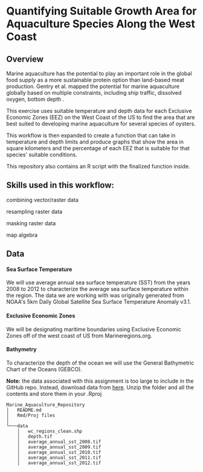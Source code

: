 # Quantifying Suitable Growth Area for Aquaculture Species Along the West Coast

## Overview

Marine aquaculture has the potential to play an important role in the global food supply as a more sustainable protein option than land-based meat production. Gentry et al. mapped the potential for marine aquaculture globally based on multiple constraints, including ship traffic, dissolved oxygen, bottom depth .

This exercise uses suitable temperature and depth data for each Exclusive Economic Zones (EEZ) on the West Coast of the US to find the area that are best suited to developing marine aquaculture for several species of oysters.

This workflow is then expanded to create a function that can take in temperature and depth limits and produce graphs that show the area in square kilometers and the percentage of each EEZ that is suitable for that species' suitable conditions.

This repository also contains an R script with the finalized function inside.

## Skills used in this workflow:

combining vector/raster data

resampling raster data

masking raster data

map algebra

## Data

#### Sea Surface Temperature

We will use average annual sea surface temperature (SST) from the years 2008 to 2012 to characterize the average sea surface temperature within the region. The data we are working with was originally generated from NOAA's 5km Daily Global Satellite Sea Surface Temperature Anomaly v3.1.

#### Exclusive Economic Zones

We will be designating maritime boundaries using Exclusive Economic Zones off of the west coast of US from Marineregions.org.

#### Bathymetry

To characterize the depth of the ocean we will use the General Bathymetric Chart of the Oceans (GEBCO).

**Note:** the data associated with this assignment is too large to include in the GitHub repo. Instead, download data from [here](https://drive.google.com/file/d/1u-iwnPDbe6ZK7wSFVMI-PpCKaRQ3RVmg/view?usp=sharing). Unzip the folder and all the contents and store them in your .Rproj

```         
Marine_Aquaculture_Repository
│   README.md
│   Rmd/Proj files    
│
└───data
    │   wc_regions_clean.shp
    │   depth.tif
    │   average_annual_sst_2008.tif
    │   average_annual_sst_2009.tif        
    │   average_annual_sst_2010.tif        
    │   average_annual_sst_2011.tif
    │   average_annual_sst_2012.tif     
```
